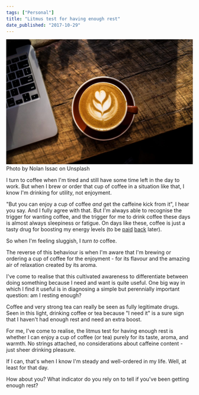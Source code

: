 ```yaml
---
tags: ["Personal"]
title: "Litmus test for having enough rest"
date_published: "2017-10-29"
---
```


![laptop and cup of cappuccino on wooden table](images/nolan-issac-38299-1024x683.jpg) Photo by Nolan Issac on Unsplash

I turn to coffee when I'm tired and still have some time left in the day to work. But when I brew or order that cup of coffee in a situation like that, I know I'm drinking for utility, not enjoyment.

"But you can enjoy a cup of coffee _and_ get the caffeine kick from it", I hear you say. And I fully agree with that. But I'm always able to recognise the trigger for wanting coffee, and the trigger for me to drink coffee these days is almost always sleepiness or fatigue. On days like these, coffee is just a tasty drug for boosting my energy levels (to be [paid](/2016-08-13-unhealthy-work/) [back](/2017-10-02-comparing-mindfulness-caffeine/) later).

So when I'm feeling sluggish, I _turn to_ coffee.

The reverse of this behaviour is when I'm aware that I'm brewing or ordering a cup of coffee for the enjoyment - for its flavour and the amazing air of relaxation created by its aroma.

I've come to realise that this cultivated awareness to differentiate between doing something because I need and want is quite useful. One big way in which I find it useful is in diagnosing a simple but perennially important question: am I resting enough?

Coffee and very strong tea can really be seen as fully legitimate drugs. Seen in this light, drinking coffee or tea because "I need it" is a sure sign that I haven't had enough rest and need an extra boost.

For me, I've come to realise, the litmus test for having enough rest is whether I can enjoy a cup of coffee (or tea) purely for its taste, aroma, and warmth. No strings attached, no considerations about caffeine content - just sheer drinking pleasure.

If I can, that's when I know I'm steady and well-ordered in my life. Well, at least for that day.

How about you? What indicator do you rely on to tell if you've been getting enough rest?
